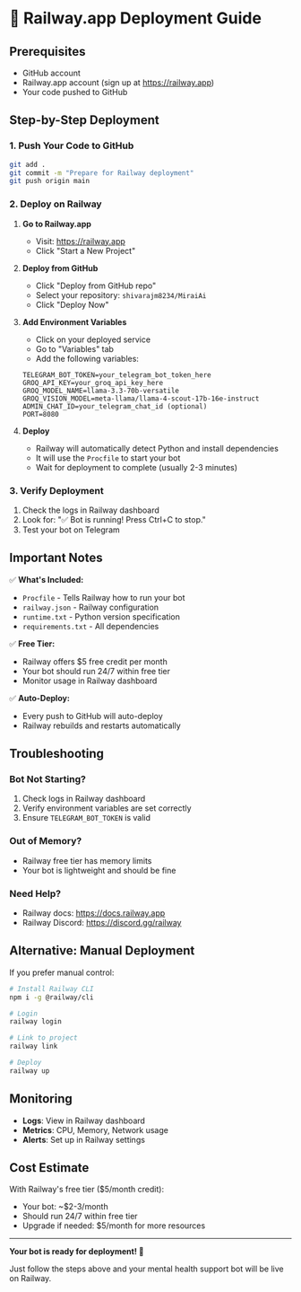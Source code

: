 # 🚂 Railway.app Deployment Guide

## Prerequisites
- GitHub account
- Railway.app account (sign up at https://railway.app)
- Your code pushed to GitHub

## Step-by-Step Deployment

### 1. Push Your Code to GitHub
```bash
git add .
git commit -m "Prepare for Railway deployment"
git push origin main
```

### 2. Deploy on Railway

1. **Go to Railway.app**
   - Visit: https://railway.app
   - Click "Start a New Project"

2. **Deploy from GitHub**
   - Click "Deploy from GitHub repo"
   - Select your repository: `shivarajm8234/MiraiAi`
   - Click "Deploy Now"

3. **Add Environment Variables**
   - Click on your deployed service
   - Go to "Variables" tab
   - Add the following variables:

   ```
   TELEGRAM_BOT_TOKEN=your_telegram_bot_token_here
   GROQ_API_KEY=your_groq_api_key_here
   GROQ_MODEL_NAME=llama-3.3-70b-versatile
   GROQ_VISION_MODEL=meta-llama/llama-4-scout-17b-16e-instruct
   ADMIN_CHAT_ID=your_telegram_chat_id (optional)
   PORT=8080
   ```

4. **Deploy**
   - Railway will automatically detect Python and install dependencies
   - It will use the `Procfile` to start your bot
   - Wait for deployment to complete (usually 2-3 minutes)

### 3. Verify Deployment

1. Check the logs in Railway dashboard
2. Look for: "✅ Bot is running! Press Ctrl+C to stop."
3. Test your bot on Telegram

## Important Notes

✅ **What's Included:**
- `Procfile` - Tells Railway how to run your bot
- `railway.json` - Railway configuration
- `runtime.txt` - Python version specification
- `requirements.txt` - All dependencies

✅ **Free Tier:**
- Railway offers $5 free credit per month
- Your bot should run 24/7 within free tier
- Monitor usage in Railway dashboard

✅ **Auto-Deploy:**
- Every push to GitHub will auto-deploy
- Railway rebuilds and restarts automatically

## Troubleshooting

### Bot Not Starting?
1. Check logs in Railway dashboard
2. Verify environment variables are set correctly
3. Ensure `TELEGRAM_BOT_TOKEN` is valid

### Out of Memory?
- Railway free tier has memory limits
- Your bot is lightweight and should be fine

### Need Help?
- Railway docs: https://docs.railway.app
- Railway Discord: https://discord.gg/railway

## Alternative: Manual Deployment

If you prefer manual control:

```bash
# Install Railway CLI
npm i -g @railway/cli

# Login
railway login

# Link to project
railway link

# Deploy
railway up
```

## Monitoring

- **Logs**: View in Railway dashboard
- **Metrics**: CPU, Memory, Network usage
- **Alerts**: Set up in Railway settings

## Cost Estimate

With Railway's free tier ($5/month credit):
- Your bot: ~$2-3/month
- Should run 24/7 within free tier
- Upgrade if needed: $5/month for more resources

---

**Your bot is ready for deployment! 🚀**

Just follow the steps above and your mental health support bot will be live on Railway.
